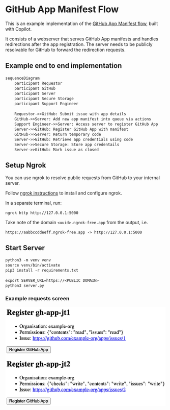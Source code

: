 # GitHub App Manifest Flow

This is an example implementation of the [GitHub App Manifest flow](https://docs.github.com/en/enterprise-cloud@latest/apps/sharing-github-apps/registering-a-github-app-from-a-manifest#implementing-the-github-app-manifest-flow), built with Copilot.

It consists of a webserver that serves GitHub App manifests and handles redirections after the app registration. The server needs to be publicly resolvable for GitHub to forward the redirection requests.

## Example end to end implementation

```mermaid
sequenceDiagram
    participant Requestor
    participant GitHub
    participant Server
    participant Secure Storage
    participant Support Engineer

    Requestor->>GitHub: Submit issue with app details
    GitHub->>Server: Add new app manifest into queue via actions
    Support Engineer->>Server: Access server to register GitHub App
    Server->>GitHub: Register GitHub App with manifest
    GitHub->>Server: Return temporary code
    Server->>GitHub: Retrieve app credentials using code
    Server->>Secure Storage: Store app credentails
    Server->>GitHub: Mark issue as closed
```


## Setup Ngrok
You can use ngrok to resolve public requests from GitHub to your internal server.

Follow [ngrok instructions](https://dashboard.ngrok.com/) to install and configure ngrok.

In a separate terminal, run:
```shell
ngrok http http://127.0.0.1:5000
```

Take note of the domain `<uuid>.ngrok-free.app` from the output, i.e.
```
https://aabbccddeeff.ngrok-free.app -> http://127.0.0.1:5000
```


## Start Server

```shell
python3 -m venv venv
source venv/bin/activate
pip3 install -r requirements.txt

export SERVER_URL=https://<PUBLIC DOMAIN>
python3 server.py
```


### Example requests screen

![Example requests screen](example.png)